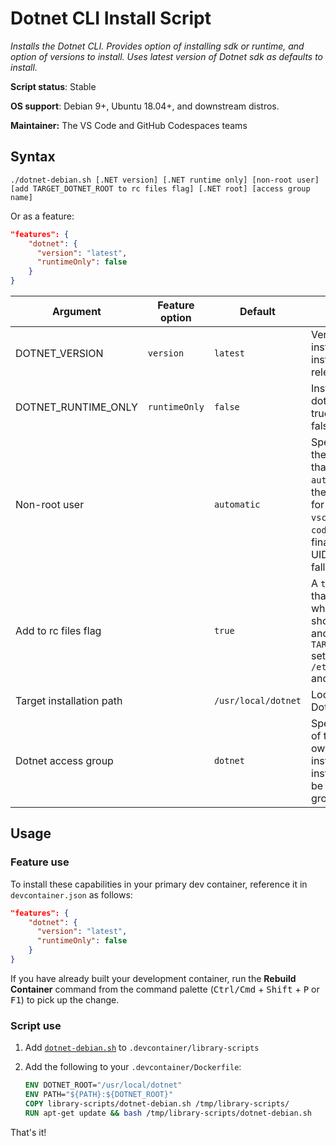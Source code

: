 # Dotnet CLI Install Script

*Installs the Dotnet CLI. Provides option of installing sdk or runtime, and option of versions to install. Uses latest version of Dotnet sdk as defaults to install.*

**Script status**: Stable

**OS support**: Debian 9+, Ubuntu 18.04+, and downstream distros.

**Maintainer:** The VS Code and GitHub Codespaces teams

## Syntax

```text
./dotnet-debian.sh [.NET version] [.NET runtime only] [non-root user] [add TARGET_DOTNET_ROOT to rc files flag] [.NET root] [access group name]
```

Or as a feature:

```json
"features": {
    "dotnet": {
      "version": "latest",
      "runtimeOnly": false
    }
}
```

|Argument|Feature option|Default|Description|
|--------|--------------|-------|-----------|
|DOTNET_VERSION| `version` | `latest`| Version of Dotnet to install. Use `latest` to install the latest released version. |
|DOTNET_RUNTIME_ONLY| `runtimeOnly` | `false` | Install just the dotnet runtime if true, and sdk if false. |
|Non-root user| | `automatic`| Specifies a user in the container other than root. A value of `automatic` will cause the script to check for a user called `vscode`, then `node`, `codespace`, and finally a user with a UID of `1000` before falling back to `root`. |
| Add to rc files flag | | `true` | A `true`/`false` flag that indicates whether the `PATH` should be updated and `TARGET_INSTALL_PATH` set via `/etc/bash.bashrc` and `/etc/zsh/zshrc`. |
|Target installation path| | `/usr/local/dotnet`| Location to install Dotnet. |
|Dotnet access group| |`dotnet`| Specifies the name of the group that will own the Dotnet installation. The installing user will be added to that group automatically.|

## Usage

### Feature use

To install these capabilities in your primary dev container, reference it in `devcontainer.json` as follows:

```json
"features": {
    "dotnet": {
      "version": "latest",
      "runtimeOnly": false
    }
}
```

If you have already built your development container, run the **Rebuild Container** command from the command palette (<kbd>Ctrl/Cmd</kbd> + <kbd>Shift</kbd> + <kbd>P</kbd> or <kbd>F1</kbd>) to pick up the change.

### Script use

1. Add [`dotnet-debian.sh`](../dotnet-debian.sh) to `.devcontainer/library-scripts`

2. Add the following to your `.devcontainer/Dockerfile`:

    ```Dockerfile
    ENV DOTNET_ROOT="/usr/local/dotnet"
    ENV PATH="${PATH}:${DOTNET_ROOT}"
    COPY library-scripts/dotnet-debian.sh /tmp/library-scripts/
    RUN apt-get update && bash /tmp/library-scripts/dotnet-debian.sh
    ```

That's it!
